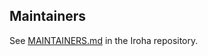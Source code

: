 ## Maintainers

See [MAINTAINERS.md](https://github.com/hyperledger/iroha/blob/main/MAINTAINERS.md) in the Iroha repository.
